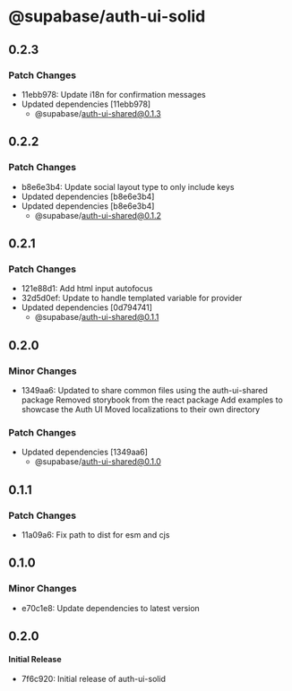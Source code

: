 # @supabase/auth-ui-solid

## 0.2.3

### Patch Changes

- 11ebb978: Update i18n for confirmation messages
- Updated dependencies [11ebb978]
  - @supabase/auth-ui-shared@0.1.3

## 0.2.2

### Patch Changes

- b8e6e3b4: Update social layout type to only include keys
- Updated dependencies [b8e6e3b4]
- Updated dependencies [b8e6e3b4]
  - @supabase/auth-ui-shared@0.1.2

## 0.2.1

### Patch Changes

- 121e88d1: Add html input autofocus
- 32d5d0ef: Update to handle templated variable for provider
- Updated dependencies [0d794741]
  - @supabase/auth-ui-shared@0.1.1

## 0.2.0

### Minor Changes

- 1349aa6: Updated to share common files using the auth-ui-shared package
  Removed storybook from the react package
  Add examples to showcase the Auth UI
  Moved localizations to their own directory

### Patch Changes

- Updated dependencies [1349aa6]
  - @supabase/auth-ui-shared@0.1.0

## 0.1.1

### Patch Changes

- 11a09a6: Fix path to dist for esm and cjs

## 0.1.0

### Minor Changes

- e70c1e8: Update dependencies to latest version

## 0.2.0

#### Initial Release

- 7f6c920: Initial release of auth-ui-solid
